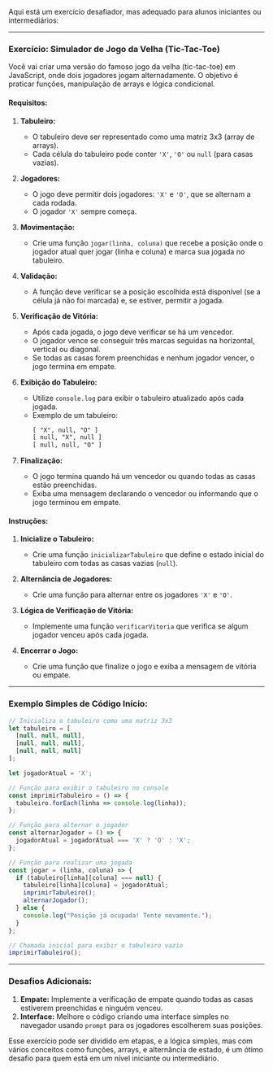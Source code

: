 Aqui está um exercício desafiador, mas adequado para alunos iniciantes ou intermediários:

---

### Exercício: Simulador de Jogo da Velha (Tic-Tac-Toe)

Você vai criar uma versão do famoso jogo da velha (tic-tac-toe) em JavaScript, onde dois jogadores jogam alternadamente. O objetivo é praticar funções, manipulação de arrays e lógica condicional.

#### Requisitos:
1. **Tabuleiro:**
   - O tabuleiro deve ser representado como uma matriz 3x3 (array de arrays).
   - Cada célula do tabuleiro pode conter `'X'`, `'O'` ou `null` (para casas vazias).

2. **Jogadores:**
   - O jogo deve permitir dois jogadores: `'X'` e `'O'`, que se alternam a cada rodada.
   - O jogador `'X'` sempre começa.

3. **Movimentação:**
   - Crie uma função `jogar(linha, coluna)` que recebe a posição onde o jogador atual quer jogar (linha e coluna) e marca sua jogada no tabuleiro.

4. **Validação:**
   - A função deve verificar se a posição escolhida está disponível (se a célula já não foi marcada) e, se estiver, permitir a jogada.

5. **Verificação de Vitória:**
   - Após cada jogada, o jogo deve verificar se há um vencedor.
   - O jogador vence se conseguir três marcas seguidas na horizontal, vertical ou diagonal.
   - Se todas as casas forem preenchidas e nenhum jogador vencer, o jogo termina em empate.

6. **Exibição do Tabuleiro:**
   - Utilize `console.log` para exibir o tabuleiro atualizado após cada jogada.
   - Exemplo de um tabuleiro:
     ```txt
     [ "X", null, "O" ]
     [ null, "X", null ]
     [ null, null, "O" ]
     ```

7. **Finalização:**
   - O jogo termina quando há um vencedor ou quando todas as casas estão preenchidas.
   - Exiba uma mensagem declarando o vencedor ou informando que o jogo terminou em empate.

#### Instruções:
1. **Inicialize o Tabuleiro:**
   - Crie uma função `inicializarTabuleiro` que define o estado inicial do tabuleiro com todas as casas vazias (`null`).

2. **Alternância de Jogadores:**
   - Crie uma função para alternar entre os jogadores `'X'` e `'O'`.

3. **Lógica de Verificação de Vitória:**
   - Implemente uma função `verificarVitoria` que verifica se algum jogador venceu após cada jogada.

4. **Encerrar o Jogo:**
   - Crie uma função que finalize o jogo e exiba a mensagem de vitória ou empate.

---

### Exemplo Simples de Código Início:
```js
// Inicializa o tabuleiro como uma matriz 3x3
let tabuleiro = [
  [null, null, null],
  [null, null, null],
  [null, null, null]
];

let jogadorAtual = 'X';

// Função para exibir o tabuleiro no console
const imprimirTabuleiro = () => {
  tabuleiro.forEach(linha => console.log(linha));
};

// Função para alternar o jogador
const alternarJogador = () => {
  jogadorAtual = jogadorAtual === 'X' ? 'O' : 'X';
};

// Função para realizar uma jogada
const jogar = (linha, coluna) => {
  if (tabuleiro[linha][coluna] === null) {
    tabuleiro[linha][coluna] = jogadorAtual;
    imprimirTabuleiro();
    alternarJogador();
  } else {
    console.log("Posição já ocupada! Tente novamente.");
  }
};

// Chamada inicial para exibir o tabuleiro vazio
imprimirTabuleiro();
```

---

### Desafios Adicionais:
1. **Empate:** Implemente a verificação de empate quando todas as casas estiverem preenchidas e ninguém venceu.
2. **Interface:** Melhore o código criando uma interface simples no navegador usando `prompt` para os jogadores escolherem suas posições.

Esse exercício pode ser dividido em etapas, e a lógica simples, mas com vários conceitos como funções, arrays, e alternância de estado, é um ótimo desafio para quem está em um nível iniciante ou intermediário.
